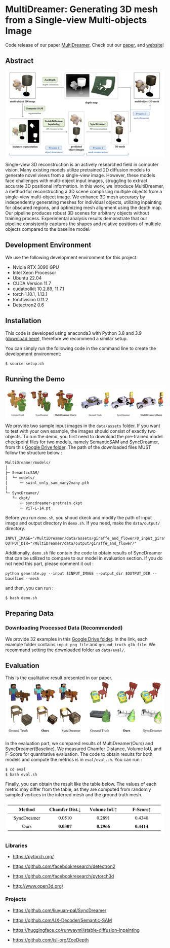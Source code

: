 # MultiDreamer: Generating 3D mesh from a Single-view Multi-objects Image
Code release of our paper [MultiDreamer](https://google.com). Check out our [paper](https://google.com), and [website](https://multidreamer-demo.web.app)!

## Abstract
![](images/pipeline.png)

Single-view 3D reconstruction is an actively researched field in computer vision. Many existing models utilize pretrained 2D diffusion models to generate novel views from a single-view image. However, these models face challenges with multi-object input images, struggling to extract accurate 3D positional information. In this work, we introduce MultiDreamer, a method for reconstructing a 3D scene comprising multiple objects from a single-view multi-object image. We enhance 3D mesh accuracy by independently generating meshes for individual objects, utilizing inpainting for obscured regions, and optimizing mesh alignment using the depth map. Our pipeline produces robust 3D scenes for arbitrary objects without training process. Experimental analysis results demonstrate that our pipeline consistently captures the shapes and relative positions of multiple objects compared to the baseline model.


## Development Environment
We use the following development environment for this project:
- Nvidia RTX 3090 GPU
- Intel Xeon Processor
- Ubuntu 22.04
- CUDA Version 11.7
- cudatoolkit 10.2.89, 11.7.1
- torch 1.10.1, 1.13.1
- torchvision 0.11.2
- Detectron2 0.6

## Installation
This code is developed using anaconda3 with Python 3.8 and 3.9 ([download here](https://repo.anaconda.com/archive/Anaconda3-2021.05-Linux-x86_64.sh)), therefore we recommend a similar setup.

You can simply run the following code in the command line to create the development environment:
```
$ source setup.sh
```


## Running the Demo
![](images/example.png)

We provide two sample input images in the `data/assets` folder. If you want to test with your own example, the images should consist of exactly two objects. To run the demo, you first need to download the pre-trained model checkpoint files for two models, namely SemanticSAM and SyncDreamer, from this [Google Drive folder](https://drive.google.com/drive/folders/1k5-QoS6CmK71r9jkc62LKpnxE6HhIGUU). The path of the downloaded files MUST follow the structure below : 
```plaintext
MultiDreamer/models/
│
├─ SemanticSAM/
│  └─ models/
│     └─ swinl_only_sam_many2many.pth
│
└─ SyncDreamer/
   └─ ckpt/
      ├─ syncdreamer-pretrain.ckpt
      └─ ViT-L-14.pt
```

Before you run `demo.sh`, you shoud ckeck and modify the path of input image and output directory in `demo.sh`. If you need, make the `data/output/` directory. 
```
INPUT_IMAGE="/MultiDreamer/data/assets/giraffe_and_flower/0_input_giraffe_and_flower.png"
OUTPUT_DIR="/MultiDreamer/data/output/giraffe_and_flower/"
```
Additionally, `demo.sh` file contain the code to obtain results of SyncDreamer that can be utilized to compare to our model in evaluation section. If you do not need this part, please comment it out :
```
python generate.py --input $INPUT_IMAGE --output_dir $OUTPUT_DIR --baseline --mesh
```

and then, you can run :
```
$ bash demo.sh
```

## Preparing Data
### Downloading Processed Data (Recommended)
We provide 32 examples in this [Google Drive folder](https://drive.google.com/drive/folders/1k5-QoS6CmK71r9jkc62LKpnxE6HhIGUU). In the link, each example folder contains `input png file` and `ground truth glb file`. We recommand setting the downloaded folder as `data/eval/`.

## Evaluation
This is the qualitative result presented in our paper.
![Qualitative](images/qualitative_result.png)

In the evaluation part, we compared results of MultiDreamer(Ours) and SyncDreamer(Baseline). We measured Chamfer Distance, Volume IoU, and F-Score for quantitative evaluation. The code to obtain results for both models and compute the metrics is in `eval/eval.sh`. You can run : 
```
$ cd eval
$ bash eval.sh
```

Finally, you can obtain the result like the table below. The values of each metric may differ from the table, as they are computed from randomly sampled vertices in the inferred mesh and the ground truth mesh.

![Quantitative](images/quantitative_result.png)


### Libraries
- https://pytorch.org/

- https://github.com/facebookresearch/detectron2

- https://github.com/facebookresearch/pytorch3d

- http://www.open3d.org/

### Projects
- https://github.com/liuyuan-pal/SyncDreamer

- https://github.com/UX-Decoder/Semantic-SAM

- https://huggingface.co/runwayml/stable-diffusion-inpainting

- https://github.com/isl-org/ZoeDepth
